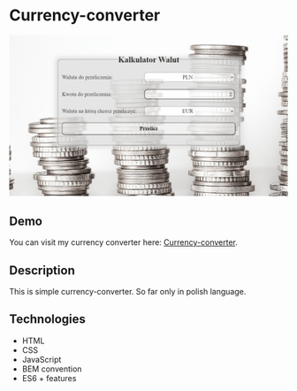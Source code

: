 # Currency-converter

![Demo](images/demo.gif)

## Demo

You can visit my currency converter here: [Currency-converter](https://palubskimaciej.github.io/currency-converter/).

## Description

This is simple currency-converter. So far only in polish language.

## Technologies

- HTML
- CSS
- JavaScript
- BEM convention
- ES6 + features

